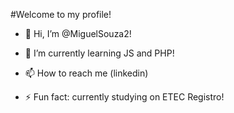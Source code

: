 #Welcome to my profile!

- 👋 Hi, I’m @MiguelSouza2!


- 🌱 I’m currently learning JS and PHP!

- 📫 How to reach me (linkedin)


-   ⚡ Fun fact: currently studying on ETEC Registro!

<!---
MiguelSouza2/MiguelSouza2 is a ✨ special ✨ repository because its `README.md` (this file) appears on your GitHub profile.
You can click the Preview link to take a look at your changes.
--->

